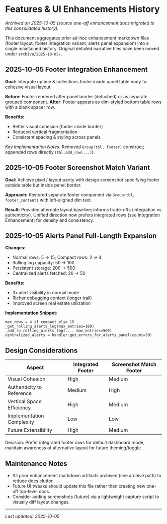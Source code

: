 # Features & UI Enhancements History

_Archived on 2025-10-05 (source one-off enhancement docs migrated to this consolidated history)._

This document aggregates prior ad-hoc enhancement markdown files (footer layout, footer integration variant, alerts panel expansion) into a single maintained history. Original detailed narrative files have been moved under `archive/2025-10-05/`.

## 2025-10-05 Footer Integration Enhancement
**Goal:** Integrate uptime & collections footer inside panel table body for cohesive visual layout.

**Before:** Footer rendered after panel border (detached) or as separate grouped component.
**After:** Footer appears as dim-styled bottom table rows with a blank spacer row.

**Benefits:**
- Better visual cohesion (footer inside border)
- Reduced vertical fragmentation
- Consistent spacing & styling across panels

_Key Implementation Notes:_ Removed `Group(tbl, footer)` construct; appended rows directly (`tbl.add_row(...)`).

## 2025-10-05 Footer Screenshot Match Variant
**Goal:** Achieve pixel / layout parity with design screenshot specifying footer outside table but inside panel border.

**Approach:** Restored separate footer component via `Group(tbl, footer_content)` with left-aligned dim text.

**Result:** Provided alternate layout baseline; informs trade-offs (integration vs authenticity). Unified direction now prefers integrated rows (see Integration Enhancement) for density and consistency.

## 2025-10-05 Alerts Panel Full-Length Expansion
**Changes:**
- Normal rows: 5 -> 15; Compact rows: 2 -> 4
- Rolling log capacity: 50 -> 100
- Persistent storage: 200 -> 500
- Centralized alerts fetched: 20 -> 50

**Benefits:**
- 3x alert visibility in normal mode
- Richer debugging context (longer trail)
- Improved screen real estate utilization

**Implementation Snippet:**
```
max_rows = 4 if compact else 15
_get_rolling_alerts_log(max_entries=100)
_add_to_rolling_alerts_log(..., max_entries=500)
centralized_alerts = handler.get_errors_for_alerts_panel(count=50)
```

## Design Considerations
| Aspect | Integrated Footer | Screenshot Match Footer |
|--------|-------------------|-------------------------|
| Visual Cohesion | High | Medium |
| Authenticity to Reference | Medium | High |
| Vertical Space Efficiency | High | Medium |
| Implementation Complexity | Low | Low |
| Future Extensibility | High | Medium |

Decision: Prefer integrated footer rows for default dashboard mode; maintain awareness of alternative layout for future theming/toggle.

## Maintenance Notes
- All prior enhancement markdown artifacts archived (see archive path) to reduce docs clutter.
- Future UI tweaks should update this file rather than creating new one-off top-level docs.
- Consider adding screenshots (future) via a lightweight capture script to visually diff layout changes.

---
_Last updated: 2025-10-05_
